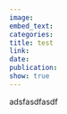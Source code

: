 ```yaml
---
image:
embed_text:
categories:
title: test
link:
date:
publication:
show: true
---
```


adsfasdfasdf